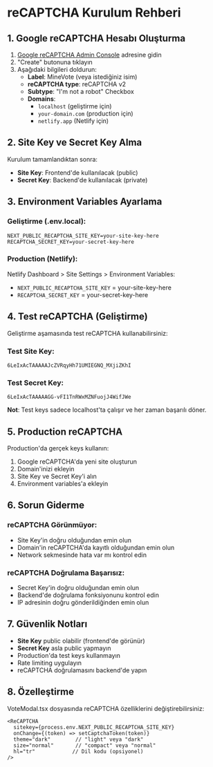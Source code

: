 # reCAPTCHA Kurulum Rehberi

## 1. Google reCAPTCHA Hesabı Oluşturma

1. [Google reCAPTCHA Admin Console](https://www.google.com/recaptcha/admin) adresine gidin
2. "Create" butonuna tıklayın
3. Aşağıdaki bilgileri doldurun:
   - **Label**: MineVote (veya istediğiniz isim)
   - **reCAPTCHA type**: reCAPTCHA v2
   - **Subtype**: "I'm not a robot" Checkbox
   - **Domains**: 
     - `localhost` (geliştirme için)
     - `your-domain.com` (production için)
     - `netlify.app` (Netlify için)

## 2. Site Key ve Secret Key Alma

Kurulum tamamlandıktan sonra:
- **Site Key**: Frontend'de kullanılacak (public)
- **Secret Key**: Backend'de kullanılacak (private)

## 3. Environment Variables Ayarlama

### Geliştirme (.env.local):
```env
NEXT_PUBLIC_RECAPTCHA_SITE_KEY=your-site-key-here
RECAPTCHA_SECRET_KEY=your-secret-key-here
```

### Production (Netlify):
Netlify Dashboard > Site Settings > Environment Variables:
- `NEXT_PUBLIC_RECAPTCHA_SITE_KEY` = your-site-key-here
- `RECAPTCHA_SECRET_KEY` = your-secret-key-here

## 4. Test reCAPTCHA (Geliştirme)

Geliştirme aşamasında test reCAPTCHA kullanabilirsiniz:

### Test Site Key:
```
6LeIxAcTAAAAAJcZVRqyHh71UMIEGNQ_MXjiZKhI
```

### Test Secret Key:
```
6LeIxAcTAAAAAGG-vFI1TnRWxMZNFuojJ4WifJWe
```

**Not**: Test keys sadece localhost'ta çalışır ve her zaman başarılı döner.

## 5. Production reCAPTCHA

Production'da gerçek keys kullanın:
1. Google reCAPTCHA'da yeni site oluşturun
2. Domain'inizi ekleyin
3. Site Key ve Secret Key'i alın
4. Environment variables'a ekleyin

## 6. Sorun Giderme

### reCAPTCHA Görünmüyor:
- Site Key'in doğru olduğundan emin olun
- Domain'in reCAPTCHA'da kayıtlı olduğundan emin olun
- Network sekmesinde hata var mı kontrol edin

### reCAPTCHA Doğrulama Başarısız:
- Secret Key'in doğru olduğundan emin olun
- Backend'de doğrulama fonksiyonunu kontrol edin
- IP adresinin doğru gönderildiğinden emin olun

## 7. Güvenlik Notları

- **Site Key** public olabilir (frontend'de görünür)
- **Secret Key** asla public yapmayın
- Production'da test keys kullanmayın
- Rate limiting uygulayın
- reCAPTCHA doğrulamasını backend'de yapın

## 8. Özelleştirme

VoteModal.tsx dosyasında reCAPTCHA özelliklerini değiştirebilirsiniz:

```tsx
<ReCAPTCHA
  sitekey={process.env.NEXT_PUBLIC_RECAPTCHA_SITE_KEY}
  onChange={(token) => setCaptchaToken(token)}
  theme="dark"        // "light" veya "dark"
  size="normal"       // "compact" veya "normal"
  hl="tr"            // Dil kodu (opsiyonel)
/>
```
